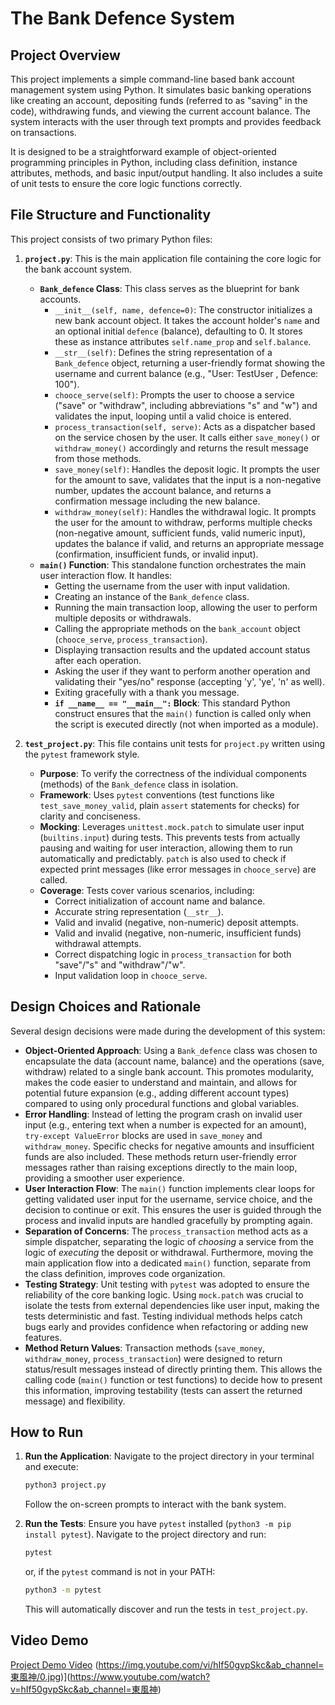 # The Bank Defence System

## Project Overview

This project implements a simple command-line based bank account management system using Python. It simulates basic banking operations like creating an account, depositing funds (referred to as "saving" in the code), withdrawing funds, and viewing the current account balance. The system interacts with the user through text prompts and provides feedback on transactions.

It is designed to be a straightforward example of object-oriented programming principles in Python, including class definition, instance attributes, methods, and basic input/output handling. It also includes a suite of unit tests to ensure the core logic functions correctly.

## File Structure and Functionality

This project consists of two primary Python files:

1.  **`project.py`**: This is the main application file containing the core logic for the bank account system.
    *   **`Bank_defence` Class**: This class serves as the blueprint for bank accounts. 
        *   `__init__(self, name, defence=0)`: The constructor initializes a new bank account object. It takes the account holder's `name` and an optional initial `defence` (balance), defaulting to 0. It stores these as instance attributes `self.name_prop` and `self.balance`.
        *   `__str__(self)`: Defines the string representation of a `Bank_defence` object, returning a user-friendly format showing the username and current balance (e.g., "User: TestUser , Defence: 100").
        *   `chooce_serve(self)`: Prompts the user to choose a service ("save" or "withdraw", including abbreviations "s" and "w") and validates the input, looping until a valid choice is entered.
        *   `process_transaction(self, serve)`: Acts as a dispatcher based on the service chosen by the user. It calls either `save_money()` or `withdraw_money()` accordingly and returns the result message from those methods.
        *   `save_money(self)`: Handles the deposit logic. It prompts the user for the amount to save, validates that the input is a non-negative number, updates the account balance, and returns a confirmation message including the new balance.
        *   `withdraw_money(self)`: Handles the withdrawal logic. It prompts the user for the amount to withdraw, performs multiple checks (non-negative amount, sufficient funds, valid numeric input), updates the balance if valid, and returns an appropriate message (confirmation, insufficient funds, or invalid input).
    *   **`main()` Function**: This standalone function orchestrates the main user interaction flow. It handles:
        *   Getting the username from the user with input validation.
        *   Creating an instance of the `Bank_defence` class.
        *   Running the main transaction loop, allowing the user to perform multiple deposits or withdrawals.
        *   Calling the appropriate methods on the `bank_account` object (`chooce_serve`, `process_transaction`).
        *   Displaying transaction results and the updated account status after each operation.
        *   Asking the user if they want to perform another operation and validating their "yes/no" response (accepting 'y', 'ye', 'n' as well).
        *   Exiting gracefully with a thank you message.
        *   **`if __name__ == "__main__":` Block**: This standard Python construct ensures that the `main()` function is called only when the script is executed directly (not when imported as a module).

2.  **`test_project.py`**: This file contains unit tests for `project.py` written using the `pytest` framework style.
    *   **Purpose**: To verify the correctness of the individual components (methods) of the `Bank_defence` class in isolation.
    *   **Framework**: Uses `pytest` conventions (test functions like `test_save_money_valid`, plain `assert` statements for checks) for clarity and conciseness.
    *   **Mocking**: Leverages `unittest.mock.patch` to simulate user input (`builtins.input`) during tests. This prevents tests from actually pausing and waiting for user interaction, allowing them to run automatically and predictably. `patch` is also used to check if expected print messages (like error messages in `chooce_serve`) are called.
    *   **Coverage**: Tests cover various scenarios, including:
        *   Correct initialization of account name and balance.
        *   Accurate string representation (`__str__`).
        *   Valid and invalid (negative, non-numeric) deposit attempts.
        *   Valid and invalid (negative, non-numeric, insufficient funds) withdrawal attempts.
        *   Correct dispatching logic in `process_transaction` for both "save"/"s" and "withdraw"/"w".
        *   Input validation loop in `chooce_serve`.

## Design Choices and Rationale

Several design decisions were made during the development of this system:

*   **Object-Oriented Approach**: Using a `Bank_defence` class was chosen to encapsulate the data (account name, balance) and the operations (save, withdraw) related to a single bank account. This promotes modularity, makes the code easier to understand and maintain, and allows for potential future expansion (e.g., adding different account types) compared to using only procedural functions and global variables.
*   **Error Handling**: Instead of letting the program crash on invalid user input (e.g., entering text when a number is expected for an amount), `try-except ValueError` blocks are used in `save_money` and `withdraw_money`. Specific checks for negative amounts and insufficient funds are also included. These methods return user-friendly error messages rather than raising exceptions directly to the main loop, providing a smoother user experience.
*   **User Interaction Flow**: The `main()` function implements clear loops for getting validated user input for the username, service choice, and the decision to continue or exit. This ensures the user is guided through the process and invalid inputs are handled gracefully by prompting again.
*   **Separation of Concerns**: The `process_transaction` method acts as a simple dispatcher, separating the logic of *choosing* a service from the logic of *executing* the deposit or withdrawal. Furthermore, moving the main application flow into a dedicated `main()` function, separate from the class definition, improves code organization.
*   **Testing Strategy**: Unit testing with `pytest` was adopted to ensure the reliability of the core banking logic. Using `mock.patch` was crucial to isolate the tests from external dependencies like user input, making the tests deterministic and fast. Testing individual methods helps catch bugs early and provides confidence when refactoring or adding new features.
*   **Method Return Values**: Transaction methods (`save_money`, `withdraw_money`, `process_transaction`) were designed to return status/result messages instead of directly printing them. This allows the calling code (`main()` function or test functions) to decide how to present this information, improving testability (tests can assert the returned message) and flexibility.

## How to Run

1.  **Run the Application**: Navigate to the project directory in your terminal and execute:
    ```bash
    python3 project.py
    ```
    Follow the on-screen prompts to interact with the bank system.

2.  **Run the Tests**: Ensure you have `pytest` installed (`python3 -m pip install pytest`). Navigate to the project directory and run:
    ```bash
    pytest
    ```
    or, if the `pytest` command is not in your PATH:
    ```bash
    python3 -m pytest
    ```
    This will automatically discover and run the tests in `test_project.py`.

## Video Demo

[Project Demo Video](https://www.youtube.com/watch?v=hIf50gvpSkc&ab_channel=%E6%9D%B1%E9%A2%A8%E7%A5%9E) 
(https://img.youtube.com/vi/hIf50gvpSkc&ab_channel=東風神/0.jpg)](https://www.youtube.com/watch?v=hIf50gvpSkc&ab_channel=東風神)
